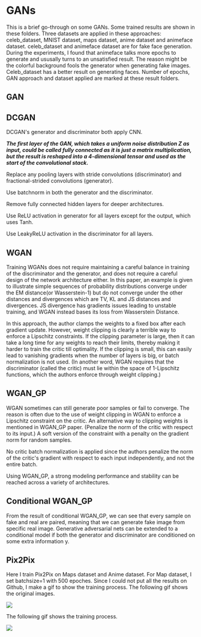 # GANs
This is a brief go-through on some GANs. Some trained results are shown in these folders.
Three datasets are applied in these approaches: celeb_dataset, MNIST dataset, maps dataset, anime dataset and animeface dataset.
celeb_dataset and animeface dataset are for fake face generation. During the experiments, I found that animeface talks more epochs 
to generate and ususally turns to an unsatisfied result. The reason might be the colorful background fools the generator when generating fake images.
Celeb_dataset has a better result on generating faces. Number of epochs, GAN approach and dataset applied are marked at these result folders.
## GAN
## DCGAN
DCGAN's generator and discriminator both apply CNN. 

***The first layer of the GAN, which takes a uniform noise distribution Z as input, could
 be called fully connected as it is just a matrix multiplication, but the result is reshaped into a 4-dimensional tensor and used as the start of the convolutional stack.***

Replace any pooling layers with stride convolutions (discriminator) and fractional-strided convolutions (generator).

Use batchnorm in both the generator and the discriminator.

Remove fully connected hidden layers for deeper architectures.

Use ReLU activation in generator for all layers except for the output, which uses Tanh.

Use LeakyReLU activation in the discriminator for all layers.

## WGAN
Training WGANs does not require maintaining a careful balance in training of the discriminator and the generator, and does not require a careful design of the network architecture either.
In this paper, an example is given to illustrate simple sequences of probability distributions converge under the EM distance(or Wasserstein-1) but do not converge under the other distances
and divergences which are TV, KL and JS distances and divergences. JS divergence has gradients issues leading to unstable training, and WGAN instead bases its loss from 
Wasserstein Distance.

In this approach, the author clamps the weights to a fixed box after each gradient update.
However, weight clipping is clearly a terrible way to enforce a Lipschitz constraints. If the clipping parameter is large,
then it can take a long time for any weights to reach their limits, thereby making it harder to train the critic till optimality.
If the clipping is small, this can easily lead to vanishing gradients when the number of 
layers is big, or batch normalization is not used. (In another word, WGAN requires that the discriminator (called the critic) must lie within the space of 1-Lipschitz functions, which the authors enforce through weight clipping.)
## WGAN_GP
WGAN sometimes can still generate poor samples or fail to converge. The reason is often due to the use of weight clipping in WGAN to enforce a Lipschitz constraint on the critic.
An alternative way to clipping weights is mentioned in WGAN_GP paper. (Penalize the norm of the critic with respect to its input.)
A soft version of the constraint with a penalty on the gradient norm for random samples.

No critic batch normalization is applied since the authors penalize the norm of the critic's gradient with respect to each input independently, and not the entire batch.

Using WGAN_GP, a strong modeling performance and stability can be reached across a variety of architectures.
## Conditional WGAN_GP
From the result of conditional WGAN_GP, we can see that every sample on fake and real are paired,
meaning that we can generate fake image from specific real image. Generative adversarial nets can be extended to a conditional model if both the generator and discriminator are 
conditioned on some extra information y.
## Pix2Pix
Here I train Pix2Pix on Maps dataset and Anime dataset. For Map dataset, I set batchsize=1 with 500 epoches. Since I could not put all the results on Github,
I make a gif to show the training process. The following gif shows the original images.

![](Pix2Pix/train_map_batchsize=1_epoch_500_result/Origin_Img.gif)

The following gif shows the training process.

![](Pix2Pix/train_map_batchsize=1_epoch_500_result/Result_Img.gif)


